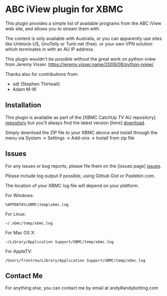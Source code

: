 ABC iView plugin for XBMC
================================

This plugin provides a simple list of available programs from the ABC iView 
web site, and allows you to stream them with.

The content is only available with Australia, or you can apparently use sites
like Unblock-US, UnoTelly or Tunlr.net (free). or your own VPN solution which
terminates in with an AU IP address.

This plugin wouldn't be possible without the great work on python-iview from
Jeremy Visser.
https://jeremy.visser.name/2009/08/python-iview/

Thanks also for contributions from:
  * sdt (Stephen Thirlwall)
  * Adam M-W

Installation
------------
This plugin is available as part of the [XBMC CatchUp TV AU repository] [repository]
but you'll always find the latest version [here] [download].

Simply download the ZIP file to your XBMC device and install through the menu via
System -> Settings -> Add-ons -> Install from zip file

Issues
------

For any issues or bug reports, please file them on the [issues page] [issues].

Please include log output if possible, using Github Gist or Pastebin.com.

The location of your XBMC log file will depend on your platform.

For Windows:
```
%APPDATA%\XBMC\temp\xbmc.log
```

For Linux:
```
~/.xbmc/temp/xbmc.log
```

For Mac OS X:
```
~/Library/Application Support/XBMC/temp/xbmc.log
```

For AppleTV:
```
/Users/frontrow/Library/Application Support/XBMC/temp/xbmc.log
```

Contact Me
----------
For anything else, you can contact me by email at andy#andybotting.com

[repository]: http://code.google.com/p/xbmc-catchuptv-au
[download]: https://code.google.com/p/xbmc-catchuptv-au/downloads/list?q=label:Plugin-ABC_iView
[issues]: https://github.com/andybotting/xbmc-addon-abc-iview/issues
